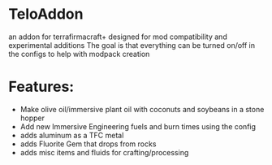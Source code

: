 # TeloAddon
an addon for terrafirmacraft+ designed for mod compatibility and experimental additions
The goal is that everything can be turned on/off in the configs to help with modpack creation
# Features:
* Make olive oil/immersive plant oil with coconuts and soybeans in a stone hopper
* Add new Immersive Engineering fuels and burn times using the config
* adds aluminum as a TFC metal
* adds Fluorite Gem that drops from rocks
* adds misc items and fluids for crafting/processing

